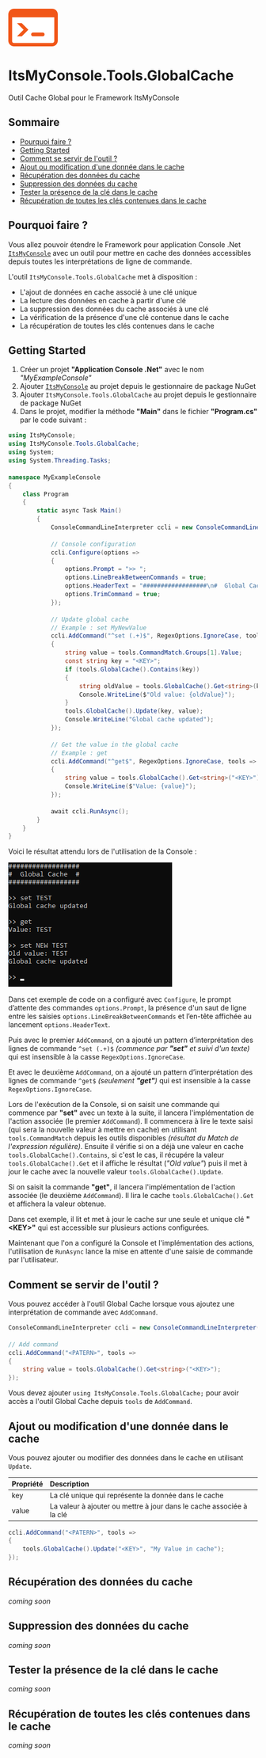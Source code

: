 ![Logo](docs/logo.png)

# ItsMyConsole.Tools.GlobalCache
Outil Cache Global pour le Framework ItsMyConsole

## Sommaire
- [Pourquoi faire ?](#pourquoi-faire-)
- [Getting Started](#getting-started)
- [Comment se servir de l'outil ?](#comment-se-servir-de-loutil-)
- [Ajout ou modification d'une donnée dans le cache](#ajout-ou-modification-dune-donnée-dans-le-cache)
- [Récupération des données du cache](#récupération-des-données-du-cache)
- [Suppression des données du cache](#suppression-des-données-du-cache)
- [Tester la présence de la clé dans le cache](#tester-la-présence-de-la-clé-dans-le-cache)
- [Récupération de toutes les clés contenues dans le cache](#récupération-de-toutes-les-clés-contenues-dans-le-cache)

## Pourquoi faire ?
Vous allez pouvoir étendre le Framework pour application Console .Net [```ItsMyConsole```](https://github.com/dtarroz/ItsMyConsole) avec un outil pour mettre en cache des données accessibles depuis toutes les interprétations de ligne de commande.

L'outil ```ItsMyConsole.Tools.GlobalCache``` met à disposition :
 - L'ajout de données en cache associé à une clé unique
 - La lecture des données en cache à partir d'une clé
 - La suppression des données du cache associés à une clé
 - La vérification de la présence d'une clé contenue dans le cache
 - La récupération de toutes les clés contenues dans le cache

## Getting Started
1. Créer un projet **"Application Console .Net"** avec le nom *"MyExampleConsole"*
2. Ajouter [```ItsMyConsole```](https://github.com/dtarroz/ItsMyConsole) au projet depuis le gestionnaire de package NuGet
3. Ajouter ```ItsMyConsole.Tools.GlobalCache``` au projet depuis le gestionnaire de package NuGet
4. Dans le projet, modifier la méthode **"Main"** dans le fichier **"Program.cs"** par le code suivant :
```cs
using ItsMyConsole;
using ItsMyConsole.Tools.GlobalCache;
using System;
using System.Threading.Tasks;

namespace MyExampleConsole
{
    class Program
    {
        static async Task Main() 
        {
            ConsoleCommandLineInterpreter ccli = new ConsoleCommandLineInterpreter();

            // Console configuration
            ccli.Configure(options => 
            {
                options.Prompt = ">> ";
                options.LineBreakBetweenCommands = true;
                options.HeaderText = "##################\n#  Global Cache  #\n##################\n";
                options.TrimCommand = true;
            });

            // Update global cache
            // Example : set MyNewValue
            ccli.AddCommand("^set (.+)$", RegexOptions.IgnoreCase, tools => 
            {
                string value = tools.CommandMatch.Groups[1].Value;
                const string key = "<KEY>";
                if (tools.GlobalCache().Contains(key))
                {
                    string oldValue = tools.GlobalCache().Get<string>(key);
                    Console.WriteLine($"Old value: {oldValue}");  
                }
                tools.GlobalCache().Update(key, value);
                Console.WriteLine("Global cache updated");
            });
            
            // Get the value in the global cache 
            // Example : get
            ccli.AddCommand("^get$", RegexOptions.IgnoreCase, tools => 
            {
                string value = tools.GlobalCache().Get<string>("<KEY>");
                Console.WriteLine($"Value: {value}"); 
            });

            await ccli.RunAsync();
        }
    }
}
```

Voici le résultat attendu lors de l'utilisation de la Console :

![MyExampleProject](docs/MyExampleProject.png) 

Dans cet exemple de code on a configuré avec ```Configure```, le prompt d’attente des commandes ```options.Prompt```, la présence d'un saut de ligne entre les saisies ```options.LineBreakBetweenCommands``` et l’en-tête affichée au lancement ```options.HeaderText```. 

Puis avec le premier ```AddCommand```, on a ajouté un pattern d’interprétation des lignes de commande ```^set (.+)$``` *(commence par **"set"** et suivi d'un texte)*  qui est insensible à la casse ```RegexOptions.IgnoreCase```.

Et avec le deuxième ```AddCommand```, on a ajouté un pattern d’interprétation des lignes de commande ```^get$``` *(seulement **"get"**)*  qui est insensible à la casse ```RegexOptions.IgnoreCase```.

Lors de l'exécution de la Console, si on saisit une commande qui commence par **"set"** avec un texte à la suite, il lancera l'implémentation de l'action associée (le premier ```AddCommand```). Il commencera à lire le texte saisi (qui sera la nouvelle valeur à mettre en cache) en utilisant ```tools.CommandMatch``` depuis les outils disponibles *(résultat du Match de l'expression régulière)*. Ensuite il vérifie si on a déjà une valeur en cache ```tools.GlobalCache().Contains```, si c'est le cas, il récupére la valeur ```tools.GlobalCache().Get``` et il affiche le résultat (*"Old value"*) puis il met à jour le cache avec la nouvelle valeur ```tools.GlobalCache().Update```.

Si on saisit la commande **"get"**, il lancera l'implémentation de l'action associée (le deuxième ```AddCommand```). Il lira le cache ```tools.GlobalCache().Get``` et affichera la valeur obtenue.

Dans cet exemple, il lit et met à jour le cache sur une seule et unique clé **"&lt;KEY&gt;"** qui est accessible sur plusieurs actions configurées.

Maintenant que l'on a configuré la Console et l'implémentation des actions, l'utilisation de ```RunAsync``` lance la mise en attente d'une saisie de commande par l'utilisateur.

## Comment se servir de l'outil ?

Vous pouvez accéder à l'outil Global Cache lorsque vous ajoutez une interprétation de commande avec ```AddCommand```.

```cs
ConsoleCommandLineInterpreter ccli = new ConsoleCommandLineInterpreter();

// Add command
ccli.AddCommand("<PATERN>", tools => 
{
    string value = tools.GlobalCache().Get<string>("<KEY>");
});
```

Vous devez ajouter ```using ItsMyConsole.Tools.GlobalCache;``` pour avoir accès a l'outil Global Cache depuis ```tools``` de ```AddCommand```.

## Ajout ou modification d'une donnée dans le cache

Vous pouvez ajouter ou modifier des données dans le cache en utilisant ```Update```.

| Propriété | Description |
| :-------- | :---------- |
| key | La clé unique qui représente la donnée dans le cache |
| value | La valeur à ajouter ou mettre à jour dans le cache associée à la clé |

```cs
ccli.AddCommand("<PATERN>", tools => 
{
    tools.GlobalCache().Update("<KEY>", "My Value in cache");
});
```

## Récupération des données du cache
*coming soon*

## Suppression des données du cache
*coming soon*

## Tester la présence de la clé dans le cache
*coming soon*

## Récupération de toutes les clés contenues dans le cache
*coming soon*

